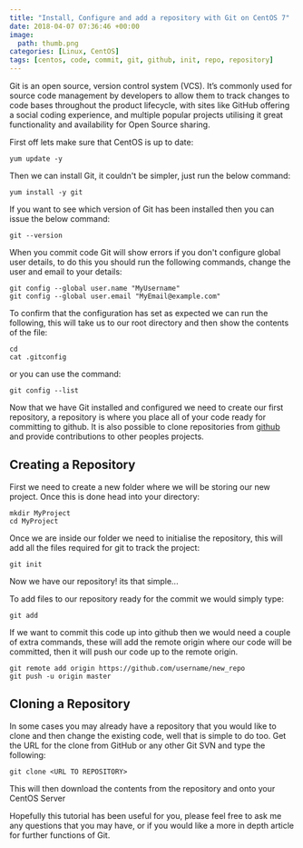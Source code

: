 ```yaml
---
title: "Install, Configure and add a repository with Git on CentOS 7"
date: 2018-04-07 07:36:46 +00:00
image:
  path: thumb.png
categories: [Linux, CentOS]
tags: [centos, code, commit, git, github, init, repo, repository]
---
```


Git is an open source, version control system (VCS). It’s commonly used for source code management by developers to allow them to track changes to code bases throughout the product lifecycle, with sites like GitHub offering a social coding experience, and multiple popular projects utilising it great functionality and availability for Open Source sharing.

First off lets make sure that CentOS is up to date:

```shell
yum update -y
```

Then we can install Git, it couldn't be simpler, just run the below command:

```shell
yum install -y git
```

If you want to see which version of Git has been installed then you can issue the below command:

```shell
git --version
```

When you commit code Git will show errors if you don't configure global user details, to do this you should run the following commands, change the user and email to your details:

```shell
git config --global user.name "MyUsername"
git config --global user.email "MyEmail@example.com"
```

To confirm that the configuration has set as expected we can run the following, this will take us to our root directory and then show the contents of the file:

```shell
cd
cat .gitconfig
```

or you can use the command:

```shell
git config --list
```

Now that we have Git installed and configured we need to create our first repository, a repository is where you place all of your code ready for committing to github. It is also possible to clone repositories from [github](http://github.com/) and provide contributions to other peoples projects.

## Creating a Repository

First we need to create a new folder where we will be storing our new project. Once this is done head into your directory:

```shell
mkdir MyProject
cd MyProject
```

Once we are inside our folder we need to initialise the repository, this will add all the files required for git to track the project:

```shell
git init
```

Now we have our repository! its that simple...

To add files to our repository ready for the commit we would simply type:

```shell
git add
```

If we want to commit this code up into github then we would need a couple of extra commands, these will add the remote origin where our code will be committed, then it will push our code up to the remote origin.

```shell
git remote add origin https://github.com/username/new_repo
git push -u origin master
```

## Cloning a Repository

In some cases you may already have a repository that you would like to clone and then change the existing code, well that is simple to do too. Get the URL for the clone from GitHub or any other Git SVN and type the following:

```shell
git clone <URL TO REPOSITORY>
```

This will then download the contents from the repository and onto your CentOS Server

Hopefully this tutorial has been useful for you, please feel free to ask me any questions that you may have, or if you would like a more in depth article for further functions of Git.
